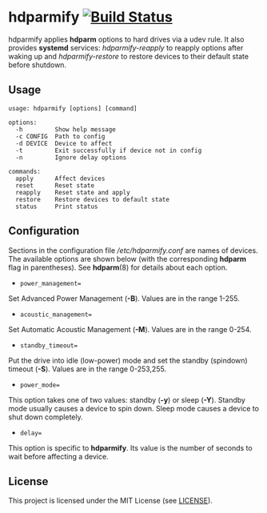 # hdparmify [![Build Status](https://travis-ci.org/jcrd/hdparmify.svg?branch=master)](https://travis-ci.org/jcrd/hdparmify)

hdparmify applies **hdparm** options to hard drives via a udev rule.
It also provides **systemd** services: _hdparmify-reapply_ to reapply
options after waking up and _hdparmify-restore_ to restore devices to
their default state before shutdown.

## Usage

```
usage: hdparmify [options] [command]

options:
  -h         Show help message
  -c CONFIG  Path to config
  -d DEVICE  Device to affect
  -t         Exit successfully if device not in config
  -n         Ignore delay options

commands:
  apply      Affect devices
  reset      Reset state
  reapply    Reset state and apply
  restore    Restore devices to default state
  status     Print status
```

## Configuration

Sections in the configuration file _/etc/hdparmify.conf_ are names of devices.
The available options are shown below (with the corresponding **hdparm** flag in
parentheses). See **hdparm**(8) for details about each option.

* `power_management=`

Set Advanced Power Management (**-B**). Values are in the range 1-255.

* `acoustic_management=`

Set Automatic Acoustic Management (**-M**). Values are in the range 0-254.

* `standby_timeout=`

Put the drive into idle (low-power) mode and set the standby (spindown)
timeout (**-S**). Values are in the range 0-253,255.

* `power_mode=`

This option takes one of two values: standby (**-y**) or sleep (**-Y**).
Standby mode usually causes a device to spin down.
Sleep mode causes a device to shut down completely.

* `delay=`

This option is specific to **hdparmify**. Its value is the number of seconds to
wait before affecting a device.

## License

This project is licensed under the MIT License (see [LICENSE](LICENSE)).
